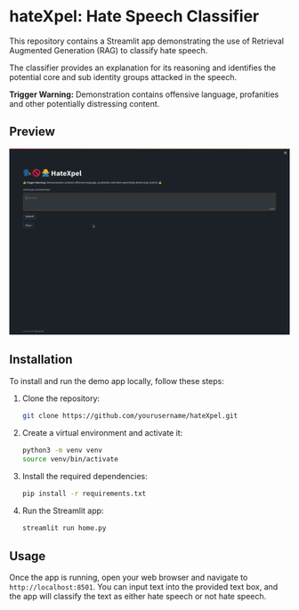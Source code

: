 # hateXpel: Hate Speech Classifier

This repository contains a Streamlit app demonstrating the use of Retrieval Augmented Generation (RAG) to classify hate speech.

The classifier provides an explanation for its reasoning and identifies the potential core and sub identity groups attacked in the speech.

**Trigger Warning:** Demonstration contains offensive language, profanities and other potentially distressing content.

## Preview
[![Watch the video](https://raw.githubusercontent.com/wesngoh/hateXpel/main/hatexpel_demo_screenshot.png)](https://raw.githubusercontent.com/wesngoh/hateXpel/main/hatexpel_demo_trim.mov)

## Installation
To install and run the demo app locally, follow these steps:

1. Clone the repository:
    ```bash
    git clone https://github.com/yourusername/hateXpel.git
    ```

2. Create a virtual environment and activate it:
    ```bash
    python3 -m venv venv
    source venv/bin/activate
    ```

3. Install the required dependencies:
    ```bash
    pip install -r requirements.txt
    ```

4. Run the Streamlit app:
    ```bash
    streamlit run home.py
    ```

## Usage
Once the app is running, open your web browser and navigate to `http://localhost:8501`. You can input text into the provided text box, and the app will classify the text as either hate speech or not hate speech.
